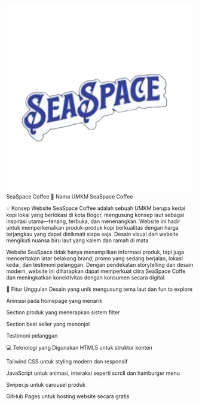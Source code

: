 ![SeaSpace Logo](./img/logo2.png) SeaSpace Coffee
📝 Nama UMKM
SeaSpace Coffee

💡 Konsep Website
SeaSpace Coffee adalah sebuah UMKM berupa kedai kopi lokal yang berlokasi di kota Bogor, mengusung konsep laut sebagai inspirasi utama—tenang, terbuka, dan menenangkan. Website ini hadir untuk memperkenalkan produk-produk kopi berkualitas dengan harga terjangkau yang dapat dinikmati siapa saja. Desain visual dari website mengikuti nuansa biru laut yang kalem dan ramah di mata.

Website SeaSpace tidak hanya menampilkan informasi produk, tapi juga menceritakan latar belakang brand, promo yang sedang berjalan, lokasi kedai, dan testimoni pelanggan. Dengan pendekatan storytelling dan desain modern, website ini diharapkan dapat memperkuat citra SeaSpace Coffe dan meningkatkan konektivitas dengan konsumen secara digital.

🌟 Fitur Unggulan
Desain yang unik mengusung tema laut dan fun to explore

Animasi pada homepage yang menarik

Section produk yang menerapkan sistem filter
  
Section best seller yang menonjol

Testimoni pelanggan

💻 Teknologi yang Digunakan
HTML5 untuk struktur konten

Tailwind CSS untuk styling modern dan responsif

JavaScript untuk animasi, interaksi seperti scroll dan hamburger menu

Swiper.js untuk carousel produk

GitHub Pages untuk hosting website secara gratis
